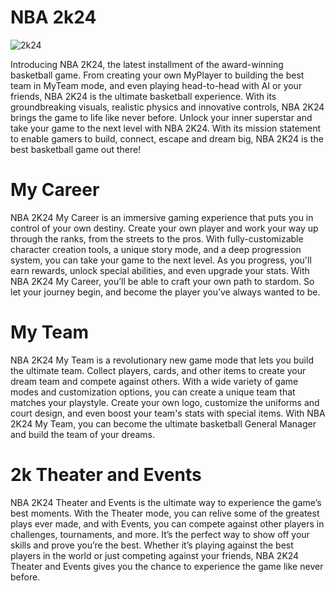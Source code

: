 # NBA 2k24
![2k24](https://user-images.githubusercontent.com/113934719/206002719-a9b5e881-bade-4eb1-a8ee-72ea2c601f48.jpg)

Introducing NBA 2K24, the latest installment of the award-winning basketball game. From creating your own MyPlayer to building the best team in MyTeam mode, and even playing head-to-head with AI or your friends, NBA 2K24 is the ultimate basketball experience. With its groundbreaking visuals, realistic physics and innovative controls, NBA 2K24 brings the game to life like never before. Unlock your inner superstar and take your game to the next level with NBA 2K24. With its mission statement to enable gamers to build, connect, escape and dream big, NBA 2K24 is the best basketball game out there!

# My Career

NBA 2K24 My Career is an immersive gaming experience that puts you in control of your own destiny. Create your own player and work your way up through the ranks, from the streets to the pros. With fully-customizable character creation tools, a unique story mode, and a deep progression system, you can take your game to the next level. As you progress, you'll earn rewards, unlock special abilities, and even upgrade your stats. With NBA 2K24 My Career, you’ll be able to craft your own path to stardom. So let your journey begin, and become the player you’ve always wanted to be.

# My Team

NBA 2K24 My Team is a revolutionary new game mode that lets you build the ultimate team. Collect players, cards, and other items to create your dream team and compete against others. With a wide variety of game modes and customization options, you can create a unique team that matches your playstyle. Create your own logo, customize the uniforms and court design, and even boost your team's stats with special items. With NBA 2K24 My Team, you can become the ultimate basketball General Manager and build the team of your dreams.

# 2k Theater and Events 

NBA 2K24 Theater and Events is the ultimate way to experience the game’s best moments. With the Theater mode, you can relive some of the greatest plays ever made, and with Events, you can compete against other players in challenges, tournaments, and more. It’s the perfect way to show off your skills and prove you’re the best. Whether it’s playing against the best players in the world or just competing against your friends, NBA 2K24 Theater and Events gives you the chance to experience the game like never before.

